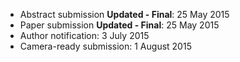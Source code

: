 * Abstract submission **Updated - Final**: 25 May 2015
* Paper submission **Updated - Final**:  25 May 2015
* Author notification:     3 July 2015
* Camera-ready submission:  1 August 2015
